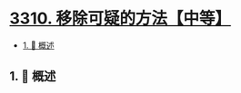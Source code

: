 # [3310. 移除可疑的方法【中等】](https://github.com/Tdahuyou/TNotes.leetcode/tree/main/notes/3310.%20%E7%A7%BB%E9%99%A4%E5%8F%AF%E7%96%91%E7%9A%84%E6%96%B9%E6%B3%95%E3%80%90%E4%B8%AD%E7%AD%89%E3%80%91)

<!-- region:toc -->

- [1. 📝 概述](#1--概述)

<!-- endregion:toc -->

## 1. 📝 概述
